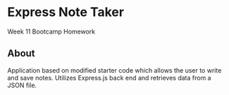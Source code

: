 # Express Note Taker

Week 11 Bootcamp Homework

## About

Application based on modified starter code which allows the user to write and save notes. Utilizes Express.js back end and retrieves data from a JSON file.
